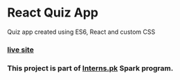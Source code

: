 # React Quiz App

Quiz app created using ES6, React and custom CSS
### [live site](https://codesandbox.io/s/great-chatterjee-4z4l6)

### This project is part of [Interns.pk](www.interns.pk) **Spark** program.
